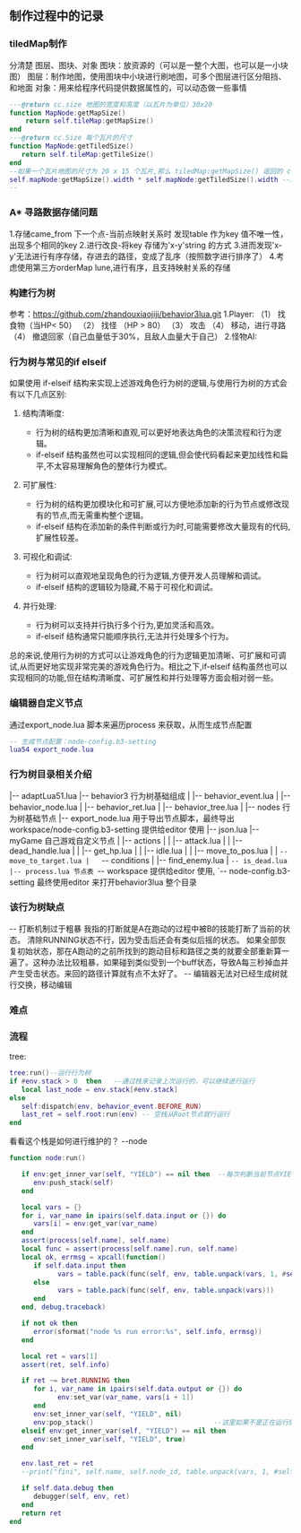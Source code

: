 ## 制作过程中的记录

### tiledMap制作
分清楚 图层、图块、对象
图块：放资源的（可以是一整个大图，也可以是一小块图）
图层：制作地图，使用图块中小块进行刷地图，可多个图层进行区分阻挡、和地面
对象：用来给程序代码提供数据属性的，可以动态做一些事情


```lua
---@return cc.size 地图的宽度和高度（以瓦片为单位）30x20 
function MapNode:getMapSize()
    return self.tileMap:getMapSize()
end
---@return cc.Size 每个瓦片的尺寸
function MapNode:getTiledSize()
   return self.tileMap:getTileSize()
end
--如果一个瓦片地图的尺寸为 20 x 15 个瓦片,那么 tiledMap:getMapSize() 返回的 cc.Size 对象将会是:{width = 20, height = 15}
self.mapNode:getMapSize().width * self.mapNode:getTiledSize().width --才是地图总宽度
--
```

### A* 寻路数据存储问题
1.存储came_from 下一个点-当前点映射关系时 发现table 作为key 值不唯一性，出现多个相同的key
2.进行改良-将key 存储为'x-y'string 的方式
3.进而发现'x-y'无法进行有序存储，存进去的路径，变成了乱序（按照数字进行排序了） 
4.考虑使用第三方orderMap lune,进行有序，且支持映射关系的存储

### 构建行为树
参考：https://github.com/zhandouxiaojiji/behavior3lua.git
1.Player: 
（1） 找食物（当HP< 50）
（2） 找怪 （HP > 80）
（3） 攻击
（4） 移动，进行寻路
（4） 撤退回家（自己血量低于30%，且敌人血量大于自己）
2.怪物AI:

### 行为树与常见的if elseif
如果使用 if-elseif 结构来实现上述游戏角色行为树的逻辑,与使用行为树的方式会有以下几点区别:

1. 结构清晰度:
   - 行为树的结构更加清晰和直观,可以更好地表达角色的决策流程和行为逻辑。
   - if-elseif 结构虽然也可以实现相同的逻辑,但会使代码看起来更加线性和扁平,不太容易理解角色的整体行为模式。

2. 可扩展性:
   - 行为树的结构更加模块化和可扩展,可以方便地添加新的行为节点或修改现有的节点,而无需重构整个逻辑。
   - if-elseif 结构在添加新的条件判断或行为时,可能需要修改大量现有的代码,扩展性较差。

3. 可视化和调试:
   - 行为树可以直观地呈现角色的行为逻辑,方便开发人员理解和调试。
   - if-elseif 结构的逻辑较为隐藏,不易于可视化和调试。

4. 并行处理:
   - 行为树可以支持并行执行多个行为,更加灵活和高效。
   - if-elseif 结构通常只能顺序执行,无法并行处理多个行为。

总的来说,使用行为树的方式可以让游戏角色的行为逻辑更加清晰、可扩展和可调试,从而更好地实现非常完美的游戏角色行为。相比之下,if-elseif 结构虽然也可以实现相同的功能,但在结构清晰度、可扩展性和并行处理等方面会相对弱一些。

### 编辑器自定义节点
通过export_node.lua 脚本来遍历process 来获取，从而生成节点配置

```lua
-- 生成节点配置：node-config.b3-setting
lua54 export_node.lua 
```

### 行为树目录相关介绍
|-- adaptLua51.lua
|-- behavior3 行为树基础组成
|   |-- behavior_event.lua
|   |-- behavior_node.lua
|   |-- behavior_ret.lua
|   |-- behavior_tree.lua
|   |-- nodes  行为树基础节点
|-- export_node.lua  用于导出节点脚本，最终导出workspace/node-config.b3-setting 提供给editor 使用
|-- json.lua 
|-- myGame 自己游戏自定义节点
|   |-- actions
|   |   |-- attack.lua
|   |   |-- dead_handle.lua
|   |   |-- get_hp.lua
|   |   |-- idle.lua
|   |   |-- move_to_pos.lua
|   |   `-- move_to_target.lua
|   `-- conditions
|       |-- find_enemy.lua
|       `-- is_dead.lua
|-- process.lua 节点表
`-- workspace 提供给editor 使用, 
    `-- node-config.b3-setting
最终使用editor 来打开behavior3lua 整个目录


### 该行为树缺点
-- 打断机制过于粗暴
我指的打断就是A在跑动的过程中被B的技能打断了当前的状态。
清除RUNNING状态不行，因为受击后还会有类似后摇的状态。
如果全部恢复初始状态，那在A跑动的之前所找到的跑动目标和路径之类的就要全部重新算一遍了。这种办法比较粗暴，如果碰到类似受到一个buff状态，导致A每三秒掉血并产生受击状态。来回的路径计算就有点不太好了。
-- 编辑器无法对已经生成树就行交换，移动编辑

### 难点


### 流程
tree:
```lua
tree:run()--运行行为树
if #env.stack > 0  then   --通过栈来记录上次运行的，可以继续进行运行
   local last_node = env.stack[#env.stack] 
else
   self:dispatch(env, behavior_event.BEFORE_RUN)
   last_ret = self.root:run(env) -- 空栈从Root节点就行运行
end

```
看看这个栈是如何进行维护的？
--node

```lua
function node:run()

   if env:get_inner_var(self, "YIELD") == nil then  --每次判断当前节点YIELD里没有值（什么情况下有值呢？ 正在运行的节点） ，就入栈
      env:push_stack(self)
   end

   local vars = {}
   for i, var_name in ipairs(self.data.input or {}) do
      vars[i] = env:get_var(var_name)
   end
   assert(process[self.name], self.name)
   local func = assert(process[self.name].run, self.name)
   local ok, errmsg = xpcall(function()
      if self.data.input then
            vars = table.pack(func(self, env, table.unpack(vars, 1, #self.data.input)))
      else
            vars = table.pack(func(self, env, table.unpack(vars)))
      end
   end, debug.traceback)

   if not ok then
      error(sformat("node %s run error:%s", self.info, errmsg))
   end

   local ret = vars[1]
   assert(ret, self.info)

   if ret ~= bret.RUNNING then
      for i, var_name in ipairs(self.data.output or {}) do
            env:set_var(var_name, vars[i + 1])
      end
      env:set_inner_var(self, "YIELD", nil)
      env:pop_stack()                              --这里如果不是正在运行的，就出栈；正在运行的节点就留在栈里了，这样下次重新运行节点树时，就直接跳到RUNNING 的节点了
   elseif env:get_inner_var(self, "YIELD") == nil then
      env:set_inner_var(self, "YIELD", true)
   end

   env.last_ret = ret
   --print("fini", self.name, self.node_id, table.unpack(vars, 1, #self.data.input))

   if self.data.debug then
      debugger(self, env, ret)
   end
   return ret
end

```